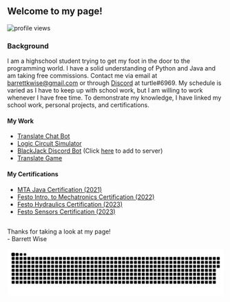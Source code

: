 <!-- Introduction -->
<h2> Welcome to my page! </h2> 
<img src="https://komarev.com/ghpvc/?username=turt1edman&label=Visitors" alt="profile views" />

<!-- About -->
<h3> Background </h4>
<p> I am a highschool student trying to get my foot in the door to the programming world.
I have a solid understanding of Python and Java and am taking free commissions.
Contact me via email at <a href="mailto:email:barrettkwise@gmail.com">barrettkwise@gmail.com</a> or through <a href="https://discord.com/users/358636454601031681">Discord</a> at turtle#6969.
My schedule is varied as I have to keep up with school work, but I am willing to work whenever I have free time.
To demonstrate my knowledge, I have linked my school work, personal projects, and certifications.
</p>

<!-- Work -->
<h4> My Work </h4>
<ul>
<li><a href="https://github.com/turt1edman/translatechatbot">Translate Chat Bot</a></li>
<li><a href="https://github.com/turt1edman/circuitsim">Logic Circuit Simulator</a></li>
<li><a href="https://github.com/turt1edman/BlackJack-Bot">BlackJack Discord Bot</a> (Click <a href="https://bit.ly/3Jg0H3q">here</a> to add to server)</li>
<li><a href="https://github.com/turt1edman/translategame">Translate Game</a></li>
</ul>

<!-- Certifications -->
<h4> My Certifications </h4>
<ul>
<li><a href="https://github.com/barrettkwise/barrettkwise/blob/main/Barrett_Wise_MTA_Java.pdf">MTA Java Certification (2021)</a></li>
<li><a href="https://github.com/barrettkwise/barrettkwise/blob/main/Intro_to_Mecha.pdf">Festo Intro. to Mechatronics Certification (2022)</a></li>
<li><a href="https://github.com/barrettkwise/barrettkwise/blob/main/Hydraulics.pdf">Festo Hydraulics Certification (2023)</a></li>
<li><a href="https://github.com/barrettkwise/barrettkwise/blob/main/Sensors.pdf">Festo Sensors Certification (2023)</a></li>
</ul>

<h2></h2>
<!-- Conclusion -->
<footer>
<p> Thanks for taking a look at my page!<br> - Barrett Wise </p>
<a href=#><img src="contributions.svg"></a>
</footer>
